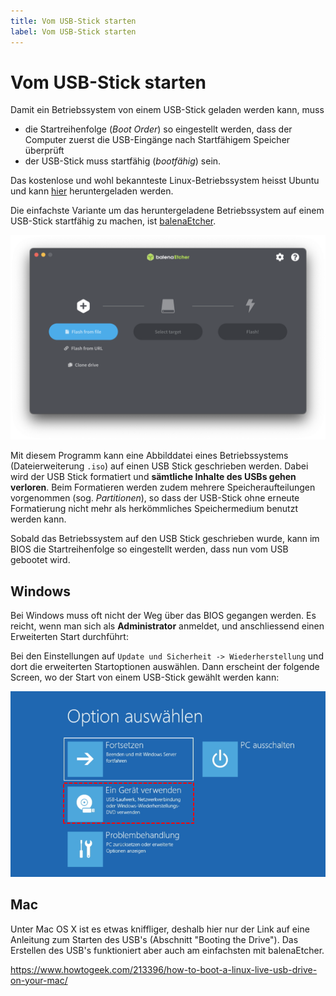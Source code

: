 ```yaml
---
title: Vom USB-Stick starten
label: Vom USB-Stick starten
---
```


# Vom USB-Stick starten

Damit ein Betriebssystem von einem USB-Stick geladen werden kann, muss
- die Startreihenfolge (*Boot Order*) so eingestellt werden, dass der Computer zuerst die USB-Eingänge nach Startfähigem Speicher überprüft
- der USB-Stick muss startfähig (*bootfähig*) sein.

Das kostenlose und wohl bekannteste Linux-Betriebssystem heisst Ubuntu und kann [hier](https://ubuntu.com/download/desktop) heruntergeladen werden.

Die einfachste Variante um das heruntergeladene Betriebssystem auf einem USB-Stick startfähig zu machen, ist [balenaEtcher](https://www.balena.io/etcher/).

![balenaEtcher](images/balenaEtcher.png)

Mit diesem Programm kann eine Abbilddatei eines Betriebssystems (Dateierweiterung `.iso`) auf einen USB Stick geschrieben werden. Dabei wird der USB Stick formatiert und **sämtliche Inhalte des USBs gehen verloren**. Beim Formatieren werden zudem mehrere Speicheraufteilungen vorgenommen (sog. *Partitionen*), so dass der USB-Stick ohne erneute Formatierung nicht mehr als herkömmliches Speichermedium benutzt werden kann.

Sobald das Betriebssystem auf den USB Stick geschrieben wurde, kann im BIOS die Startreihenfolge so eingestellt werden, dass nun vom USB gebootet wird.

## Windows

Bei Windows muss oft nicht der Weg über das BIOS gegangen werden. Es reicht, wenn man sich als **Administrator** anmeldet, und anschliessend einen Erweiterten Start durchführt:

Bei den Einstellungen auf `Update und Sicherheit -> Wiederherstellung` und dort die erweiterten Startoptionen auswählen. Dann erscheint der folgende Screen, wo der Start von einem USB-Stick gewählt werden kann:

![](images/use-a-device.png)

## Mac

Unter Mac OS X ist es etwas kniffliger, deshalb hier nur der Link auf eine Anleitung zum Starten des USB's (Abschnitt "Booting the Drive"). Das Erstellen des USB's funktioniert aber auch am einfachsten mit balenaEtcher.

https://www.howtogeek.com/213396/how-to-boot-a-linux-live-usb-drive-on-your-mac/